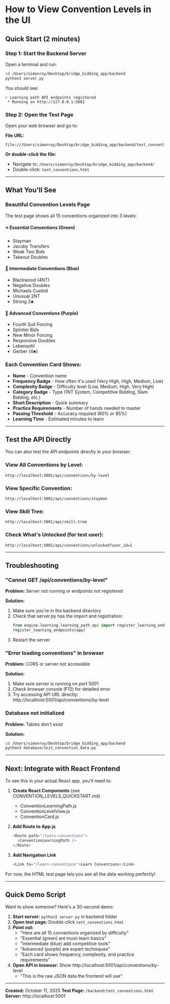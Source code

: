 # How to View Convention Levels in the UI

## Quick Start (2 minutes)

### Step 1: Start the Backend Server

Open a terminal and run:

```bash
cd /Users/simonroy/Desktop/bridge_bidding_app/backend
python3 server.py
```

You should see:
```
✓ Learning path API endpoints registered
 * Running on http://127.0.0.1:5001
```

### Step 2: Open the Test Page

Open your web browser and go to:

**File URL:**
```
file:///Users/simonroy/Desktop/bridge_bidding_app/backend/test_conventions.html
```

**Or double-click the file:**
- Navigate to: `/Users/simonroy/Desktop/bridge_bidding_app/backend/`
- Double-click: `test_conventions.html`

---

## What You'll See

### Beautiful Convention Levels Page

The test page shows all 15 conventions organized into 3 levels:

#### ⭐ **Essential Conventions** (Green)
- Stayman
- Jacoby Transfers
- Weak Two Bids
- Takeout Doubles

#### 🎯 **Intermediate Conventions** (Blue)
- Blackwood (4NT)
- Negative Doubles
- Michaels Cuebid
- Unusual 2NT
- Strong 2♣

#### 👑 **Advanced Conventions** (Purple)
- Fourth Suit Forcing
- Splinter Bids
- New Minor Forcing
- Responsive Doubles
- Lebensohl
- Gerber (4♣)

### Each Convention Card Shows:
- **Name** - Convention name
- **Frequency Badge** - How often it's used (Very High, High, Medium, Low)
- **Complexity Badge** - Difficulty level (Low, Medium, High, Very High)
- **Category Badge** - Type (1NT System, Competitive Bidding, Slam Bidding, etc.)
- **Short Description** - Quick summary
- **Practice Requirements** - Number of hands needed to master
- **Passing Threshold** - Accuracy required (80% or 85%)
- **Learning Time** - Estimated minutes to learn

---

## Test the API Directly

You can also test the API endpoints directly in your browser:

### View All Conventions by Level:
```
http://localhost:5001/api/conventions/by-level
```

### View Specific Convention:
```
http://localhost:5001/api/conventions/stayman
```

### View Skill Tree:
```
http://localhost:5001/api/skill-tree
```

### Check What's Unlocked (for test user):
```
http://localhost:5001/api/conventions/unlocked?user_id=1
```

---

## Troubleshooting

### "Cannot GET /api/conventions/by-level"

**Problem:** Server not running or endpoints not registered

**Solution:**
1. Make sure you're in the backend directory
2. Check that server.py has the import and registration:
   ```python
   from engine.learning.learning_path_api import register_learning_endpoints
   register_learning_endpoints(app)
   ```
3. Restart the server

### "Error loading conventions" in browser

**Problem:** CORS or server not accessible

**Solution:**
1. Make sure server is running on port 5001
2. Check browser console (F12) for detailed error
3. Try accessing API URL directly: http://localhost:5001/api/conventions/by-level

### Database not initialized

**Problem:** Tables don't exist

**Solution:**
```bash
cd /Users/simonroy/Desktop/bridge_bidding_app/backend
python3 database/init_convention_data.py
```

---

## Next: Integrate with React Frontend

To see this in your actual React app, you'll need to:

1. **Create React Components** (see CONVENTION_LEVELS_QUICKSTART.md)
   - ConventionLearningPath.js
   - ConventionLevelView.js
   - ConventionCard.js

2. **Add Route to App.js**
   ```javascript
   <Route path="/learn-conventions">
     <ConventionLearningPath />
   </Route>
   ```

3. **Add Navigation Link**
   ```javascript
   <Link to="/learn-conventions">Learn Conventions</Link>
   ```

For now, the HTML test page lets you see all the data working perfectly!

---

## Quick Demo Script

Want to show someone? Here's a 30-second demo:

1. **Start server:** `python3 server.py` in backend folder
2. **Open test page:** Double-click `test_conventions.html`
3. **Point out:**
   - "Here are all 15 conventions organized by difficulty"
   - "Essential (green) are must-learn basics"
   - "Intermediate (blue) add competitive tools"
   - "Advanced (purple) are expert techniques"
   - "Each card shows frequency, complexity, and practice requirements"
4. **Open API in browser:** Show http://localhost:5001/api/conventions/by-level
   - "This is the raw JSON data the frontend will use"

---

**Created:** October 11, 2025
**Test Page:** `/backend/test_conventions.html`
**Server:** http://localhost:5001
